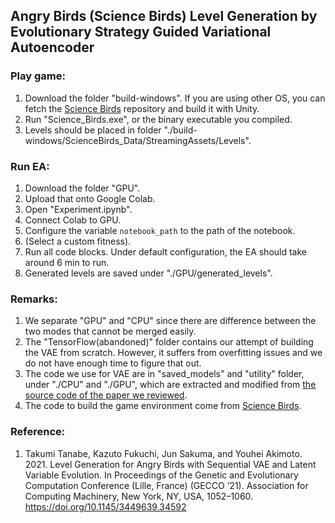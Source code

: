 ## Angry Birds (Science Birds) Level Generation by Evolutionary Strategy Guided Variational Autoencoder

### Play game:

1. Download the folder "build-windows". If you are using other OS, you can fetch the [Science Birds](https://github.com/lucasnfe/science-birds) repository and build it with Unity.
2. Run "Science_Birds.exe", or the binary executable you compiled.
3. Levels should be placed in folder "./build-windows/ScienceBirds_Data/StreamingAssets/Levels".

### Run EA:

1. Download the folder "GPU".
2. Upload that onto Google Colab.
3. Open "Experiment.ipynb".
4. Connect Colab to GPU.
5. Configure the variable `notebook_path` to the path of the notebook.
6. (Select a custom fitness).
7. Run all code blocks. Under default configuration, the EA should take around 6 min to run.
8. Generated levels are saved under "./GPU/generated_levels".

### Remarks:
1. We separate "GPU" and "CPU" since there are difference between the two modes that cannot be merged easily.
2. The "TensorFlow(abandoned)" folder contains our attempt of building the VAE from scratch. However, it suffers from overfitting issues and we do not have enough time to figure that out.
3. The code we use for VAE are in "saved_models" and "utility" folder, under "./CPU" and "./GPU", which are extracted and modified from [the source code of the paper we reviewed](https://github.com/yoshinobc/Level-Generation-for-Angry-Birds-with-Sequential-VAE-and-Latent-Variable-Evolution/tree/main/generator). 
4. The code to build the game environment come from [Science Birds](https://github.com/lucasnfe/science-birds).
### Reference:
1. Takumi Tanabe, Kazuto Fukuchi, Jun Sakuma, and Youhei Akimoto. 2021. Level Generation for Angry Birds with Sequential VAE and Latent Variable Evolution. In Proceedings of the Genetic and Evolutionary Computation Conference (Lille, France) (GECCO ’21). Association for Computing Machinery, New York, NY, USA, 1052–1060. <https://doi.org/10.1145/3449639.34592>
